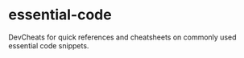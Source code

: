 # essential-code
DevCheats for quick references and cheatsheets on commonly used essential code snippets. 
